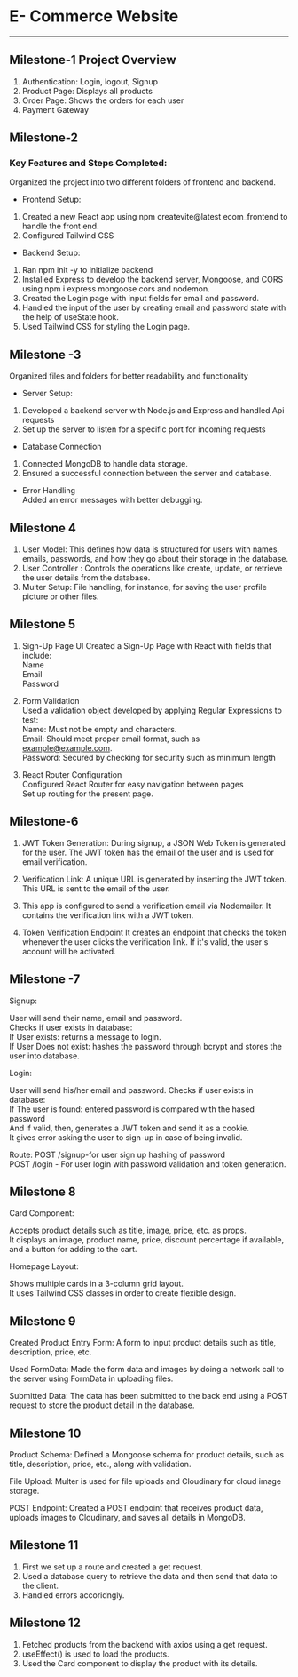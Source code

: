 # E- Commerce Website
---
## Milestone-1 Project Overview

1. Authentication: Login, logout, Signup
2. Product Page: Displays all products
3. Order Page: Shows the orders for each user
4. Payment Gateway


## Milestone-2


### Key Features and Steps Completed:

Organized the project into two different folders of frontend and backend.

* Frontend Setup:

1. Created a new React app using npm createvite@latest ecom_frontend to handle the front end.   
2. Configured Tailwind CSS

* Backend Setup:  

1. Ran npm init -y to initialize backend    
2. Installed Express to develop the backend server, Mongoose, and CORS using npm i express mongoose cors and nodemon.     
3. Created the Login page with input fields for email and password.            
4. Handled the input of the user by creating email and password state with the help of useState hook.         
5. Used Tailwind CSS for styling the Login page.


## Milestone -3

Organized files and folders for better readability and functionality

* Server Setup:    
1. Developed a backend server with Node.js and Express and handled Api requests      
2. Set up the server to listen  for a specific port for incoming requests
*  Database Connection      
1. Connected MongoDB to handle data storage.
2. Ensured a successful connection  between the server and database.
*  Error Handling    
Added an error messages with better debugging.

## Milestone 4 

1. User Model: This defines how data is structured for users with names, emails, passwords, and how they go about their storage in the database.     
2. User Controller : Controls the operations like create, update, or retrieve the user details from the database.   
3. Multer Setup: File handling, for instance, for saving the user profile picture or other files.  


## Milestone 5
1. Sign-Up Page UI Created a Sign-Up Page with React with fields that include:       
Name        
Email     
Password         

2. Form Validation           
Used a validation object developed by applying Regular Expressions to test:            
Name: Must not be empty and characters.         
Email: Should meet proper email format, such as example@example.com.         
Password: Secured by checking for security such as minimum length          

3. React Router Configuration                  
Configured React Router for easy navigation between pages          
Set up routing for the present page.   


## Milestone-6

1. JWT Token Generation: During signup, a JSON Web Token is generated for the user. The JWT token has the email of the user and is used for email verification.

2. Verification Link: A unique URL is generated by inserting the JWT token. This URL is sent to the email of the user.

3. This app is configured to send a verification email via Nodemailer. It contains the verification link with a JWT token.

4. Token Verification Endpoint
It creates an endpoint that checks the token whenever the user clicks the verification link. If it's valid, the user's account will be activated.


## Milestone -7 

Signup:

User will send their name, email and password.   
Checks if user exists in database:    
If User exists: returns a message to login.  
If User Does not exist: hashes the password through bcrypt and stores the user into database.

Login:

User will send his/her email and password. 
Checks if user exists in database:   
If The user is found: entered password is compared with the hased password  
And if valid, then, generates a JWT token and send it as a cookie.   
It gives error asking the user to sign-up in case of being invalid.    

Route: 
POST /signup-for user sign up hashing of password    
POST /login - For user login with password validation and token generation.

## Milestone 8

Card Component:     

Accepts product details such as title, image, price, etc. as props.                      
It displays an image, product name, price, discount percentage if available, and a button for adding to the cart.         


Homepage Layout:         
   
Shows multiple cards in a 3-column grid layout.                 
It uses Tailwind CSS classes  in order to create  flexible design.


## Milestone 9
Created Product Entry Form: A form to input product details such as title, description, price, etc.      

Used FormData: Made the form data and images by doing a network call to the server using FormData in uploading files.

Submitted Data: The data has been submitted to the back end using a POST request to store the product detail in the database.



## Milestone 10

Product Schema: Defined a Mongoose schema for product details, such as title, description, price, etc., along with validation. 

File Upload: Multer is used for file uploads and Cloudinary for cloud image storage.
    
POST Endpoint: Created a POST endpoint that receives product data, uploads images to Cloudinary, and saves all details in MongoDB.     

## Milestone 11


1. First we set up a route and created a get request.
2. Used a database query to retrieve the data and then send that data to the client.
3. Handled errors accoridngly.


## Milestone 12


1. Fetched products from the backend with axios using a get request.
2. useEffect() is used to load the products.
3. Used the Card component to display the product with its details.
